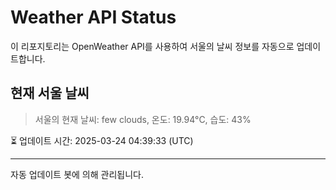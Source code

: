 
# Weather API Status

이 리포지토리는 OpenWeather API를 사용하여 서울의 날씨 정보를 자동으로 업데이트합니다.

## 현재 서울 날씨
> 서울의 현재 날씨: few clouds, 온도: 19.94°C, 습도: 43%

⏳ 업데이트 시간: 2025-03-24 04:39:33 (UTC)

---
자동 업데이트 봇에 의해 관리됩니다.
